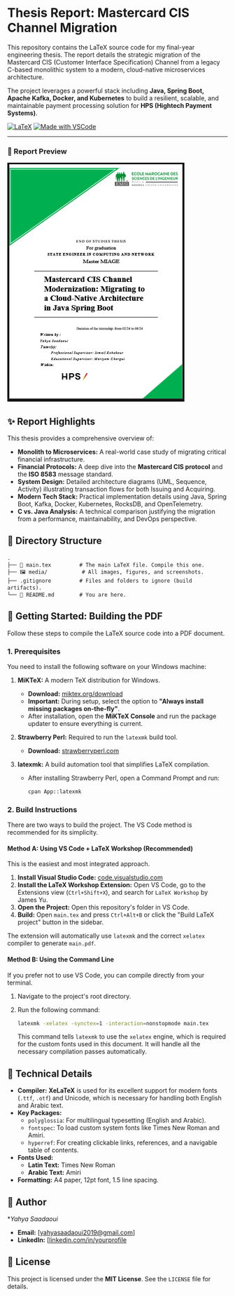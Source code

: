 # Thesis Report: Mastercard CIS Channel Migration

This repository contains the LaTeX source code for my final-year engineering thesis. The report details the strategic migration of the Mastercard CIS (Customer Interface Specification) Channel from a legacy C-based monolithic system to a modern, cloud-native microservices architecture.

The project leverages a powerful stack including **Java, Spring Boot, Apache Kafka, Docker, and Kubernetes** to build a resilient, scalable, and maintainable payment processing solution for **HPS (Hightech Payment Systems)**.

[![LaTeX](https://img.shields.io/badge/LaTeX-008080?style=for-the-badge&logo=latex&logoColor=white)](https://www.latex-project.org/)
[![Made with VSCode](https://img.shields.io/badge/Made%20with-VSCode-1f425f.svg?style=for-the-badge&logo=visual-studio-code)](https://code.visualstudio.com/)

---

### 📸 Report Preview


![Report Cover](./media/report-cover-preview.png)

## ✨ Report Highlights

This thesis provides a comprehensive overview of:

- **Monolith to Microservices:** A real-world case study of migrating critical financial infrastructure.
- **Financial Protocols:** A deep dive into the **Mastercard CIS protocol** and the **ISO 8583** message standard.
- **System Design:** Detailed architecture diagrams (UML, Sequence, Activity) illustrating transaction flows for both Issuing and Acquiring.
- **Modern Tech Stack:** Practical implementation details using Java, Spring Boot, Kafka, Docker, Kubernetes, RocksDB, and OpenTelemetry.
- **C vs. Java Analysis:** A technical comparison justifying the migration from a performance, maintainability, and DevOps perspective.

## 📁 Directory Structure

```
.
├── 📄 main.tex         # The main LaTeX file. Compile this one.
├── 🖼️ media/           # All images, figures, and screenshots.
├── .gitignore         # Files and folders to ignore (build artifacts).
└── 📖 README.md        # You are here.
```

## 🚀 Getting Started: Building the PDF

Follow these steps to compile the LaTeX source code into a PDF document.

### 1. Prerequisites

You need to install the following software on your Windows machine:

1. **MiKTeX:** A modern TeX distribution for Windows.

   - **Download:** [miktex.org/download](https://miktex.org/download)
   - **Important:** During setup, select the option to **"Always install missing packages on-the-fly"**.
   - After installation, open the **MiKTeX Console** and run the package updater to ensure everything is current.
2. **Strawberry Perl:** Required to run the `latexmk` build tool.

   - **Download:** [strawberryperl.com](https://strawberryperl.com/)
3. **latexmk:** A build automation tool that simplifies LaTeX compilation.

   - After installing Strawberry Perl, open a Command Prompt and run:
     ```bash
     cpan App::latexmk
     ```

### 2. Build Instructions

There are two ways to build the project. The VS Code method is recommended for its simplicity.

#### Method A: Using VS Code + LaTeX Workshop (Recommended)

This is the easiest and most integrated approach.

1. **Install Visual Studio Code:** [code.visualstudio.com](https://code.visualstudio.com/)
2. **Install the LaTeX Workshop Extension:** Open VS Code, go to the Extensions view (`Ctrl+Shift+X`), and search for `LaTeX Workshop` by James Yu.
3. **Open the Project:** Open this repository's folder in VS Code.
4. **Build:** Open `main.tex` and press `Ctrl+Alt+B` or click the "Build LaTeX project" button in the sidebar.

The extension will automatically use `latexmk` and the correct `xelatex` compiler to generate `main.pdf`.

#### Method B: Using the Command Line

If you prefer not to use VS Code, you can compile directly from your terminal.

1. Navigate to the project's root directory.
2. Run the following command:

   ```bash
   latexmk -xelatex -synctex=1 -interaction=nonstopmode main.tex
   ```

   This command tells `latexmk` to use the `xelatex` engine, which is required for the custom fonts used in this document. It will handle all the necessary compilation passes automatically.

## 🔧 Technical Details

- **Compiler:** **XeLaTeX** is used for its excellent support for modern fonts (`.ttf`, `.otf`) and Unicode, which is necessary for handling both English and Arabic text.
- **Key Packages:**
  - `polyglossia`: For multilingual typesetting (English and Arabic).
  - `fontspec`: To load custom system fonts like Times New Roman and Amiri.
  - `hyperref`: For creating clickable links, references, and a navigable table of contents.
- **Fonts Used:**
  - **Latin Text:** Times New Roman
  - **Arabic Text:** Amiri
- **Formatting:** A4 paper, 12pt font, 1.5 line spacing.

## 👤 Author

**Yahya Saadaoui*

- **Email:** [yahyasaadaoui2019@gmail.com]
- **LinkedIn:** [[linkedin.com/in/yourprofile](https://www.linkedin.com/in/yahyasaadaoui/)

## 📄 License

This project is licensed under the **MIT License**. See the `LICENSE` file for details.
